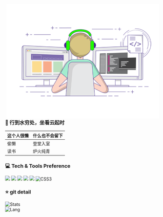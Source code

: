 <img align="right" alt="GIF" src="https://raw.githubusercontent.com/devSouvik/devSouvik/master/gif3.gif" width="500"/>

### 🌱 行到水穷处，坐看云起时
| 这个人很懒 |  什么也不会留下 |
| - | - |
| 偷懒 | 登堂入室 |
| 读书 | 炉火纯青 |

### 💻 Tech & Tools Preference

<img src = "https://img.shields.io/badge/-HTML5-E34F26?style=flat&logo=html5&logoColor=white"> <img src = "https://img.shields.io/badge/-CSS3-1572B6?style=flat&logo=css3&logoColor=white">
<img src="https://img.shields.io/badge/-JavaScript-eed718?style=flat&logo=javascript&logoColor=ffffff">
<img src="https://img.shields.io/badge/-Express.js-787878?style=flat">
<img src="https://img.shields.io/badge/-Node.js-3C873A?style=flat&logo=Node.js&logoColor=white">
![CSS3](https://img.shields.io/badge/-CSS-000000?style=flat&logo=css3)

### ⭐️ git detail

![Stats](https://github-readme-stats.vercel.app/api?username=lbf911531&theme=merko)
<br />
![Lang](https://github-readme-stats.vercel.app/api/top-langs/?username=lbf911531&theme=merko)
